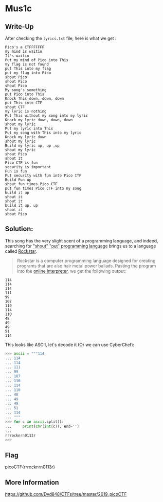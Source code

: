 # Mus1c

## Write-Up

After checking the `lyrics.txt` file, here is what we get :


```
Pico's a CTFFFFFFF
my mind is waitin
It's waitin
Put my mind of Pico into This
my flag is not found
put This into my flag
put my flag into Pico
shout Pico
shout Pico
shout Pico
My song's something
put Pico into This
Knock This down, down, down
put This into CTF
shout CTF
my lyric is nothing
Put This without my song into my lyric
Knock my lyric down, down, down
shout my lyric
Put my lyric into This
Put my song with This into my lyric
Knock my lyric down
shout my lyric
Build my lyric up, up ,up
shout my lyric
shout Pico
shout It
Pico CTF is fun
security is important
Fun is fun
Put security with fun into Pico CTF
Build Fun up
shout fun times Pico CTF
put fun times Pico CTF into my song
build it up
shout it
shout it
build it up, up
shout it
shout Pico
```

## Solution: 

This song has the very slight scent of a programming language, and indeed, searching for ["shout" "put" programming language](https://www.google.com/search?q=%22shout%22+%22put%22+programming+language) brings us to a language called [Rockstar](https://codewithrockstar.com/).

> Rockstar is a computer programming language designed for creating programs that are also hair metal power ballads.
Pasting the program into the [online interpreter](https://codewithrockstar.com/online), we get the following output:
```
114
114
114
111
99
107
110
114
110
48
49
49
51
114
```

This looks like ASCII, let's decode it (Or we can use CyberChef):

```python
>>> ascii = """114
... 114
... 114
... 111
... 99
... 107
... 110
... 114
... 110
... 48
... 49
... 49
... 51
... 114
... """
>>> for c in ascii.split():
...     print(chr(int(c)), end='')
...
rrrocknrn0113r
>>>
```

## Flag

picoCTF{rrrocknrn0113r}

## More Information

https://github.com/Dvd848/CTFs/tree/master/2019_picoCTF